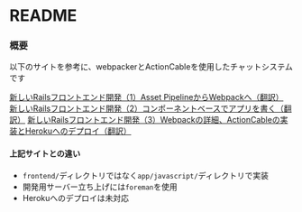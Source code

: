 # README

### 概要
以下のサイトを参考に、webpackerとActionCableを使用したチャットシステムです  

[新しいRailsフロントエンド開発（1）Asset PipelineからWebpackへ（翻訳）](https://techracho.bpsinc.jp/hachi8833/2017_12_26/49931)
[新しいRailsフロントエンド開発（2）コンポーネントベースでアプリを書く（翻訳）](https://techracho.bpsinc.jp/hachi8833/2018_01_09/50475)
[新しいRailsフロントエンド開発（3）Webpackの詳細、ActionCableの実装とHerokuへのデプロイ（翻訳）](https://techracho.bpsinc.jp/hachi8833/2018_01_15/50860)

#### 上記サイトとの違い
- `frontend/`ディレクトリではなく`app/javascript/`ディレクトリで実装
- 開発用サーバー立ち上げには`foreman`を使用
- Herokuへのデプロイは未対応
